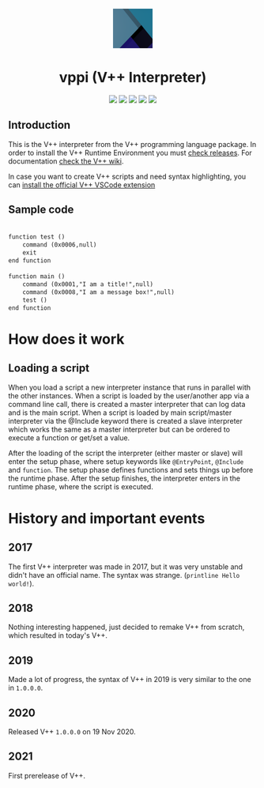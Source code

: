<div align="center">
<p>
    <img width="80" src="https://raw.githubusercontent.com/VMGP/vppi/main/vppicon.png">
</p>

# vppi (V++ Interpreter)
<a><img src="https://img.shields.io/maintenance/yes/2021"></a>
<a href="https://github.com/VMGP/vppi/releases"><img src="https://img.shields.io/github/v/release/VMGP/vppi?label=stable%20release"></a>
<a href="https://github.com/VMGP/vppi/releases"><img src="https://img.shields.io/github/v/release/VMGP/vppi?include_prereleases"></a>
<a href="https://en.wikipedia.org/wiki/Visual_Basic_.NET"><img src="https://img.shields.io/badge/language-Visual%20Basic%20.NET-blue"></a>
<a href=""><img src="https://img.shields.io/badge/Platform-Windows-blue"></a>

</div>

## Introduction
This is the V++ interpreter from the V++ programming language package. In order to install the V++ Runtime Environment you must [check releases](https://github.com/VMGP/vppi/releases). For documentation [check the V++ wiki](https://github.com/VMGP/vppi/wiki).


In case you want to create V++ scripts and need syntax highlighting, you can [install the official V++ VSCode extension](https://marketplace.visualstudio.com/items?itemName=VMGPOfficial.vpp)

## Sample code
```

function test ()
	command (0x0006,null)
	exit
end function

function main ()
	command (0x0001,"I am a title!",null)
	command (0x0008,"I am a message box!",null)
	test ()
end function
```

# How does it work
## Loading a script
When you load a script a new interpreter instance that runs in parallel with the other instances. When a script is loaded by the user/another app via a command line call, there is created a master interpreter that can log data and is the main script. When a script is loaded by main script/master interpreter via the @Include keyword there is created a slave interpreter which works the same as a master interpreter but can be ordered to execute a function or get/set a value.


After the loading of the script the interpreter (either master or slave) will enter the setup phase, where setup keywords like ```@EntryPoint```, ```@Include``` and ```function```. The setup phase defines functions and sets things up before the runtime phase. After the setup finishes, the interpreter enters in the runtime phase, where the script is executed.

# History and important events
## 2017
The first V++ interpreter was made in 2017, but it was very unstable and didn't have an official name. The syntax was strange. (```printline Hello world!```).
## 2018
Nothing interesting happened, just decided to remake V++ from scratch, which resulted in today's V++.
## 2019
Made a lot of progress, the syntax of V++ in 2019 is very similar to the one in ```1.0.0.0```. 
## 2020
Released V++ ```1.0.0.0``` on 19 Nov 2020.
## 2021
First prerelease of V++.
